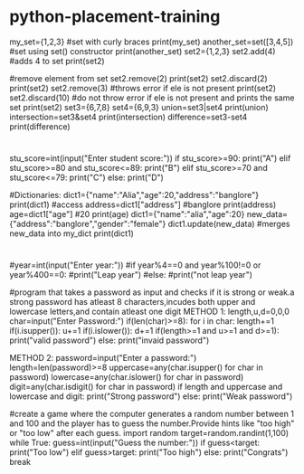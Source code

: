 # python-placement-training
my_set={1,2,3}            #set with curly braces
print(my_set)
another_set=set([3,4,5])          #set using set() constructor
print(another_set)
set2={1,2,3}
set2.add(4)               #adds 4 to set
print(set2)

#remove element from set
set2.remove(2)
print(set2)
set2.discard(2)
print(set2)
set2.remove(3)       #throws error if ele is not present
print(set2)
set2.discard(10)      #do not throw error if ele is not present and prints the same set
print(set2)
set3={6,7,8}
set4={6,9,3}
union=set3|set4
print(union)
intersection=set3&set4
print(intersection)
difference=set3-set4
print(difference)

#
stu_score=int(input("Enter student score:"))
if stu_score>=90:
  print("A")
elif stu_score>=80 and stu_score<=89:
  print("B")
elif stu_score>=70 and stu_score<=79:
  print("C")
else:
  print("D")

  
#Dictionaries:
dict1={"name":"Alia","age":20,"address":"banglore"}
print(dict1)
#access
address=dict1["address"]  #banglore
print(address)
age=dict1["age"]          #20
print(age)
dict1={"name":"alia","age":20}
new_data={"address":"banglore","gender":"female"}
dict1.update(new_data)  #merges new_data into my_dict
print(dict1)

#
#year=int(input("Enter year:"))
#if year%4==0 and year%100!=0 or year%400==0:
  #print("Leap year")
#else:
  #print("not leap year")


   #program that takes a password as input and checks if it is strong or weak.a strong password has atleast 8 characters,incudes both upper and lowercase letters,and contain atleast one digit
   METHOD 1:
length,u,d=0,0,0
char=input("Enter Password:")
if(len(char)>=8):
  for i in char:
    length+=1
    if(i.isupper()):
      u+=1
    if(i.islower()):
        d+=1
if(length>=1 and u>=1 and d>=1):
  print("valid password")
else:
  print("invaid password")

  METHOD 2:
  password=input("Enter a password:")
length=len(password)>=8
uppercase=any(char.isupper() for char in password)
lowercase=any(char.islower() for char in password)
digit=any(char.isdigit() for char in password)
if length and uppercase and lowercase and digit:
  print("Strong password")
else:
  print("Weak password")

  #create a game where the computer generates a random number between 1 and 100 and the player has to guess the number.Provide hints like "too high" or "too low" after each guess.
import random
target=random.randint(1,100)
while True:
  guess=int(input("Guess the number:"))
  if guess<target:
    print("Too low")
  elif guess>target:
    print("Too high")
  else:
    print("Congrats")
    break
        
        



